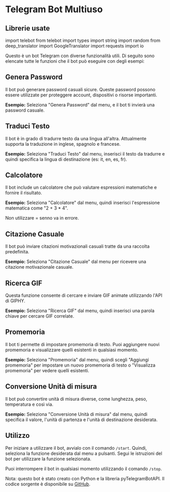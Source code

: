 <h1>Telegram Bot Multiuso</h1>

<h2>Librerie usate</h2>

<p>import telebot
from telebot import types
import string
import random
from deep_translator import GoogleTranslator
import requests
import io
</p>

<p>Questo è un bot Telegram con diverse funzionalità utili. Di seguito sono elencate tutte le funzioni che il bot può eseguire con degli esempi:</p>

<h2>Genera Password</h2>
<p>Il bot può generare password casuali sicure. Queste password possono essere utilizzate per proteggere account, dispositivi o risorse importanti.</p>
<p><strong>Esempio:</strong> Seleziona "Genera Password" dal menu, e il bot ti invierà una password casuale.</p>

<h2>Traduci Testo</h2>
<p>Il bot è in grado di tradurre testo da una lingua all'altra. Attualmente supporta la traduzione in inglese, spagnolo e francese.</p>
<p><strong>Esempio:</strong> Seleziona "Traduci Testo" dal menu, inserisci il testo da tradurre e quindi specifica la lingua di destinazione (es: it, en, es, fr).</p>

<h2>Calcolatore</h2>
<p>Il bot include un calcolatore che può valutare espressioni matematiche e fornire il risultato.</p>
<p><strong>Esempio:</strong> Seleziona "Calcolatore" dal menu, quindi inserisci l'espressione matematica come "2 + 3 * 4".</p>
<p>Non utilizzare = senno va in errore.</p>

<h2>Citazione Casuale</h2>
<p>Il bot può inviare citazioni motivazionali casuali tratte da una raccolta predefinita.</p>
<p><strong>Esempio:</strong> Seleziona "Citazione Casuale" dal menu per ricevere una citazione motivazionale casuale.</p>

<h2>Ricerca GIF</h2>
<p>Questa funzione consente di cercare e inviare GIF animate utilizzando l'API di GIPHY.</p>
<p><strong>Esempio:</strong> Seleziona "Ricerca GIF" dal menu, quindi inserisci una parola chiave per cercare GIF correlate.</p>

<h2>Promemoria</h2>
<p>Il bot ti permette di impostare promemoria di testo. Puoi aggiungere nuovi promemoria e visualizzare quelli esistenti in qualsiasi momento.</p>
<p><strong>Esempio:</strong> Seleziona "Promemoria" dal menu, quindi scegli "Aggiungi promemoria" per impostare un nuovo promemoria di testo o "Visualizza promemoria" per vedere quelli esistenti.</p>

<h2>Conversione Unità di misura</h2>
<p>Il bot può convertire unità di misura diverse, come lunghezza, peso, temperatura e così via.</p>
<p><strong>Esempio:</strong> Seleziona "Conversione Unità di misura" dal menu, quindi specifica il valore, l'unità di partenza e l'unità di destinazione desiderata.</p>

<h2>Utilizzo</h2>
<p>Per iniziare a utilizzare il bot, avvialo con il comando <code>/start</code>. Quindi, seleziona la funzione desiderata dal menu a pulsanti. Segui le istruzioni del bot per utilizzare la funzione selezionata.</p>

<p>Puoi interrompere il bot in qualsiasi momento utilizzando il comando <code>/stop</code>.</p>

<p>Nota: questo bot è stato creato con Python e la libreria pyTelegramBotAPI. Il codice sorgente è disponibile su <a href="https://github.com/tuoUsername/tuoRepository">GitHub</a>.</p>

